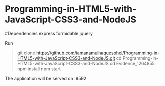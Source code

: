 # Programming-in-HTML5-with-JavaScript-CSS3-and-NodeJS

#Dependencies
express
formidable
jquery

Run
> git clone https://github.com/iamanamulhaquesohel/Programming-in-HTML5-with-JavaScript-CSS3-and-NodeJS.git
> cd Programming-in-HTML5-with-JavaScript-CSS3-and-NodeJS
> cd Evidence_1264855
> npm install
> npm start

The application will be served on :9592
